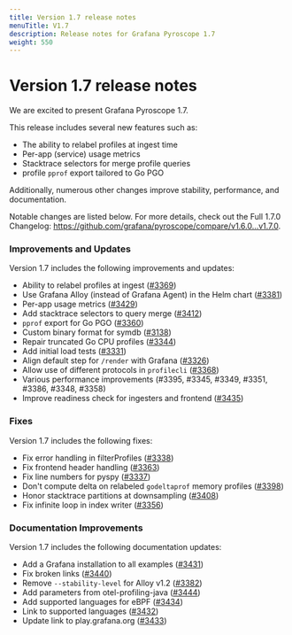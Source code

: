```yaml
---
title: Version 1.7 release notes
menuTitle: V1.7
description: Release notes for Grafana Pyroscope 1.7
weight: 550
---
```


# Version 1.7 release notes

We are excited to present Grafana Pyroscope 1.7.

This release includes several new features such as:

* The ability to relabel profiles at ingest time
* Per-app (service) usage metrics
* Stacktrace selectors for merge profile queries
* profile `pprof` export tailored to Go PGO

Additionally, numerous other changes improve stability, performance, and documentation.

Notable changes are listed below. For more details, check out the Full 1.7.0 Changelog: https://github.com/grafana/pyroscope/compare/v1.6.0...v1.7.0.

### Improvements and Updates

Version 1.7 includes the following improvements and updates:

* Ability to relabel profiles at ingest ([#3369](https://github.com/grafana/pyroscope/pull/3369))
* Use Grafana Alloy (instead of Grafana Agent) in the Helm chart ([#3381](https://github.com/grafana/pyroscope/pull/3381))
* Per-app usage metrics ([#3429](https://github.com/grafana/pyroscope/pull/3429))
* Add stacktrace selectors to query merge ([#3412](https://github.com/grafana/pyroscope/pull/3412))
* `pprof` export for Go PGO ([#3360](https://github.com/grafana/pyroscope/pull/3360))
* Custom binary format for symdb ([#3138](https://github.com/grafana/pyroscope/pull/3138))
* Repair truncated Go CPU profiles ([#3344](https://github.com/grafana/pyroscope/pull/3344))
* Add initial load tests ([#3331](https://github.com/grafana/pyroscope/pull/3331))
* Align default step for `/render` with Grafana ([#3326](https://github.com/grafana/pyroscope/pull/3326))
* Allow use of different protocols in `profilecli` ([#3368](https://github.com/grafana/pyroscope/pull/3368))
* Various performance improvements (#3395, #3345, #3349, #3351, #3386, #3348, #3358)
* Improve readiness check for ingesters and frontend ([#3435](https://github.com/grafana/pyroscope/pull/3435))

### Fixes

Version 1.7 includes the following fixes:

* Fix error handling in filterProfiles ([#3338](https://github.com/grafana/pyroscope/pull/3338))
* Fix frontend header handling ([#3363](https://github.com/grafana/pyroscope/pull/3363))
* Fix line numbers for pyspy ([#3337](https://github.com/grafana/pyroscope/pull/3337))
* Don't compute delta on relabeled `godeltaprof` memory profiles ([#3398](https://github.com/grafana/pyroscope/pull/3398))
* Honor stacktrace partitions at downsampling ([#3408](https://github.com/grafana/pyroscope/pull/3408))
* Fix infinite loop in index writer ([#3356](https://github.com/grafana/pyroscope/pull/3356))

### Documentation Improvements

Version 1.7 includes the following documentation updates:

* Add a Grafana installation to all examples ([#3431](https://github.com/grafana/pyroscope/pull/3431))
* Fix broken links ([#3440](https://github.com/grafana/pyroscope/pull/3440))
* Remove `--stability-level` for Alloy v1.2 ([#3382](https://github.com/grafana/pyroscope/pull/3382))
* Add parameters from otel-profiling-java ([#3444](https://github.com/grafana/pyroscope/pull/3444))
* Add supported languages for eBPF ([#3434](https://github.com/grafana/pyroscope/pull/3434))
* Link to supported languages ([#3432](https://github.com/grafana/pyroscope/pull/3432))
* Update link to play.grafana.org ([#3433](https://github.com/grafana/pyroscope/pull/3433))
